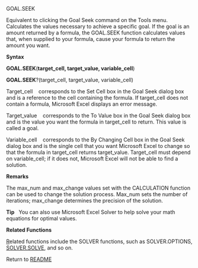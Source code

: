 GOAL.SEEK

Equivalent to clicking the Goal Seek command on the Tools menu.
Calculates the values necessary to achieve a specific goal. If the goal
is an amount returned by a formula, the GOAL.SEEK function calculates
values that, when supplied to your formula, cause your formula to return
the amount you want.

**Syntax**

**GOAL.SEEK**(**target\_cell, target\_value, variable\_cell**)

**GOAL.SEEK**?(target\_cell, target\_value, variable\_cell)

Target\_cell&nbsp;&nbsp;&nbsp;&nbsp;corresponds to the Set Cell box in
the Goal Seek dialog box and is a reference to the cell containing the
formula. If target\_cell does not contain a formula, Microsoft Excel
displays an error message.

Target\_value&nbsp;&nbsp;&nbsp;&nbsp;corresponds to the To Value box in
the Goal Seek dialog box and is the value you want the formula in
target\_cell to return. This value is called a goal.

Variable\_cell&nbsp;&nbsp;&nbsp;&nbsp;corresponds to the By Changing
Cell box in the Goal Seek dialog box and is the single cell that you
want Microsoft Excel to change so that the formula in target\_cell
returns target\_value. Target\_cell must depend on variable\_cell; if it
does not, Microsoft Excel will not be able to find a solution.

**Remarks**

The max\_num and max\_change values set with the CALCULATION function
can be used to change the solution process. Max\_num sets the number of
iterations; max\_change determines the precision of the solution.

**Tip**&nbsp;&nbsp;&nbsp;You can also use Microsoft Excel Solver to help
solve your math equations for optimal values.

**Related Functions**

[R](R.md)elated functions include the SOLVER functions, such as SOLVER.OPTIONS,
[SOLVER.SOLVE](SOLVER.SOLVE.md), and so on.



Return to [README](README.md)

